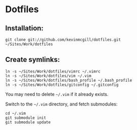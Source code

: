 # Dotfiles

## Installation:

    git clone git://github.com/kevinmcgill/dotfiles.git ~/Sites/Work/dotfiles

## Create symlinks:

    ln -s ~/Sites/Work/dotfiles/vimrc ~/.vimrc
    ln -s ~/Sites/Work/dotfiles/vim ~/.vim
    ln -s ~/Sites/Work/dotfiles/bash_profile ~/.bash_profile
    ln -s ~/Sites/Work/dotfiles/gitconfig ~/.gitconfig

You may need to delete `~/.vim` if it already exists.

Switch to the `~/.vim` directory, and fetch submodules:

    cd ~/.vim
    git submodule init
    git submodule update